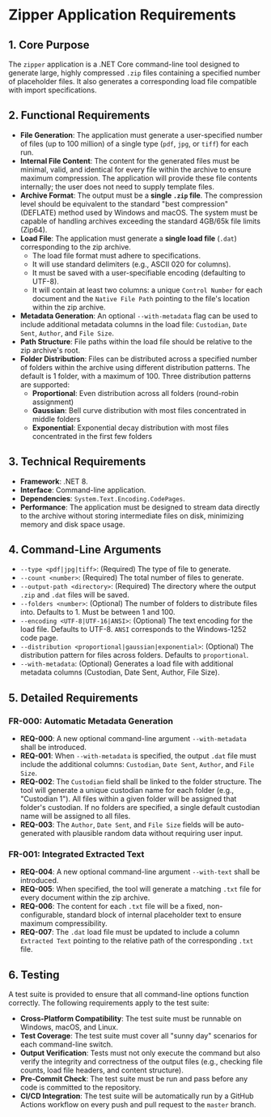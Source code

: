 # Zipper Application Requirements

## 1. Core Purpose

The `zipper` application is a .NET Core command-line tool designed to generate large, highly compressed `.zip` files containing a specified number of placeholder files. It also generates a corresponding load file compatible with import specifications.

## 2. Functional Requirements

- **File Generation**: The application must generate a user-specified number of files (up to 100 million) of a single type (`pdf`, `jpg`, or `tiff`) for each run.
- **Internal File Content**: The content for the generated files must be minimal, valid, and identical for every file within the archive to ensure maximum compression. The application will provide these file contents internally; the user does not need to supply template files.
- **Archive Format**: The output must be a **single `.zip` file**. The compression level should be equivalent to the standard "best compression" (DEFLATE) method used by Windows and macOS. The system must be capable of handling archives exceeding the standard 4GB/65k file limits (Zip64).
- **Load File**: The application must generate a **single load file** (`.dat`) corresponding to the zip archive.
    - The load file format must adhere to specifications.
    - It will use standard delimiters (e.g., ASCII 020 for columns).
    - It must be saved with a user-specifiable encoding (defaulting to UTF-8).
    - It will contain at least two columns: a unique `Control Number` for each document and the `Native File Path` pointing to the file's location within the zip archive.
- **Metadata Generation**: An optional `--with-metadata` flag can be used to include additional metadata columns in the load file: `Custodian`, `Date Sent`, `Author`, and `File Size`.
- **Path Structure**: File paths within the load file should be relative to the zip archive's root.
- **Folder Distribution**: Files can be distributed across a specified number of folders within the archive using different distribution patterns. The default is 1 folder, with a maximum of 100. Three distribution patterns are supported:
    - **Proportional**: Even distribution across all folders (round-robin assignment)
    - **Gaussian**: Bell curve distribution with most files concentrated in middle folders
    - **Exponential**: Exponential decay distribution with most files concentrated in the first few folders

## 3. Technical Requirements

- **Framework**: .NET 8.
- **Interface**: Command-line application.
- **Dependencies**: `System.Text.Encoding.CodePages`.
- **Performance**: The application must be designed to stream data directly to the archive without storing intermediate files on disk, minimizing memory and disk space usage.

## 4. Command-Line Arguments

- `--type <pdf|jpg|tiff>`: (Required) The type of file to generate.
- `--count <number>`: (Required) The total number of files to generate.
- `--output-path <directory>`: (Required) The directory where the output `.zip` and `.dat` files will be saved.
- `--folders <number>`: (Optional) The number of folders to distribute files into. Defaults to 1. Must be between 1 and 100.
- `--encoding <UTF-8|UTF-16|ANSI>`: (Optional) The text encoding for the load file. Defaults to UTF-8. `ANSI` corresponds to the Windows-1252 code page.
- `--distribution <proportional|gaussian|exponential>`: (Optional) The distribution pattern for files across folders. Defaults to `proportional`.
- `--with-metadata`: (Optional) Generates a load file with additional metadata columns (Custodian, Date Sent, Author, File Size).

## 5. Detailed Requirements

### FR-000: Automatic Metadata Generation

-   **REQ-000**: A new optional command-line argument `--with-metadata` shall be introduced.
-   **REQ-001**: When `--with-metadata` is specified, the output `.dat` file must include the additional columns: `Custodian`, `Date Sent`, `Author`, and `File Size`.
-   **REQ-002**: The `Custodian` field shall be linked to the folder structure. The tool will generate a unique custodian name for each folder (e.g., "Custodian 1"). All files within a given folder will be assigned that folder's custodian. If no folders are specified, a single default custodian name will be assigned to all files.
-   **REQ-003**: The `Author`, `Date Sent`, and `File Size` fields will be auto-generated with plausible random data without requiring user input.

### FR-001: Integrated Extracted Text

-   **REQ-004**: A new optional command-line argument `--with-text` shall be introduced.
-   **REQ-005**: When specified, the tool will generate a matching `.txt` file for every document within the zip archive.
-   **REQ-006**: The content for each `.txt` file will be a fixed, non-configurable, standard block of internal placeholder text to ensure maximum compressibility.
-   **REQ-007**: The `.dat` load file must be updated to include a column `Extracted Text` pointing to the relative path of the corresponding `.txt` file.

## 6. Testing

A test suite is provided to ensure that all command-line options function correctly. The following requirements apply to the test suite:

-   **Cross-Platform Compatibility**: The test suite must be runnable on Windows, macOS, and Linux.
-   **Test Coverage**: The test suite must cover all "sunny day" scenarios for each command-line switch.
-   **Output Verification**: Tests must not only execute the command but also verify the integrity and correctness of the output files (e.g., checking file counts, load file headers, and content structure).
-   **Pre-Commit Check**: The test suite must be run and pass before any code is committed to the repository.
-   **CI/CD Integration**: The test suite will be automatically run by a GitHub Actions workflow on every push and pull request to the `master` branch.
